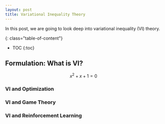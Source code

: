 ```yaml
---
layout: post
title: Variational Inequality Theory
---
```


In this post, we are going to look deep into variational inequality (VI) theory. 

{: class="table-of-content"}
* TOC
{:toc}


## Formulation: What is VI?

$$x^2 + x + 1 = 0$$


### VI and Optimization
### VI and Game Theory
### VI and Reinforcement Learning
